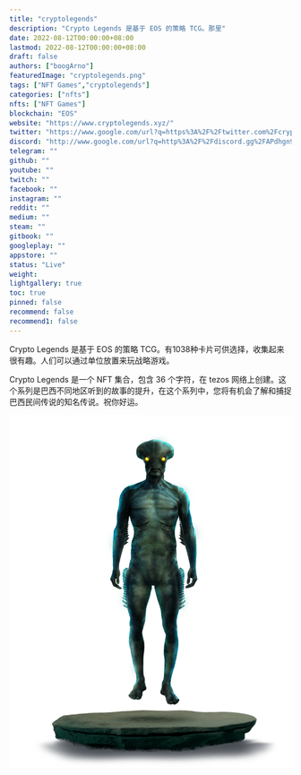 ```yaml
---
title: "cryptolegends"
description: "Crypto Legends 是基于 EOS 的策略 TCG。那里"
date: 2022-08-12T00:00:00+08:00
lastmod: 2022-08-12T00:00:00+08:00
draft: false
authors: ["boogArno"]
featuredImage: "cryptolegends.png"
tags: ["NFT Games","cryptolegends"]
categories: ["nfts"]
nfts: ["NFT Games"]
blockchain: "EOS"
website: "https://www.cryptolegends.xyz/"
twitter: "https://www.google.com/url?q=https%3A%2F%2Ftwitter.com%2Fcryptolegends__&sa=D&sntz=1&usg=AOvVaw33-QdTt99G17enGTDC806y"
discord: "http://www.google.com/url?q=http%3A%2F%2Fdiscord.gg%2FAPdhgn9Rrw&sa=D&sntz=1&usg=AOvVaw0-13bgeXd0Z5H113qkdOxh"
telegram: ""
github: ""
youtube: ""
twitch: ""
facebook: ""
instagram: ""
reddit: ""
medium: ""
steam: ""
gitbook: ""
googleplay: ""
appstore: ""
status: "Live"
weight: 
lightgallery: true
toc: true
pinned: false
recommend: false
recommend1: false
---
```



Crypto Legends 是基于 EOS 的策略 TCG。有1038种卡片可供选择，收集起来很有趣。人们可以通过单位放置来玩战略游戏。

Crypto Legends 是一个 NFT 集合，包含 36 个字符，在 tezos 网络上创建。这个系列是巴西不同地区听到的故事的提升，在这个系列中，您将有机会了解和捕捉巴西民间传说的知名传说。祝你好运。

![1LSW1oiDXaPwTSRvFTccIlwf3HPkwmEqu=s2048](1LSW1oiDXaPwTSRvFTccIlwf3HPkwmEqu=s2048.png)